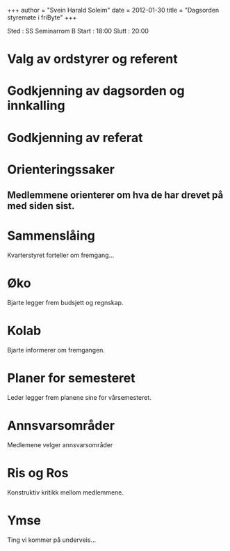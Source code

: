 +++
author = "Svein Harald Soleim"
date = 2012-01-30
title = "Dagsorden styremøte i friByte"
+++

Sted : SS Seminarrom B Start : 18:00 Slutt : 20:00

# Valg av ordstyrer og referent

# Godkjenning av dagsorden og innkalling

# Godkjenning av referat

# Orienteringssaker

## Medlemmene orienterer om hva de har drevet på med siden sist.

# Sammenslåing

Kvarterstyret forteller om fremgang...

# Øko

Bjarte legger frem budsjett og regnskap.

# Kolab

Bjarte informerer om fremgangen.

# Planer for semesteret

Leder legger frem planene sine for vårsemesteret.

# Annsvarsområder

Medlemene velger annsvarsområder

# Ris og Ros

Konstruktiv kritikk mellom medlemmene.

# Ymse

Ting vi kommer på underveis\...
